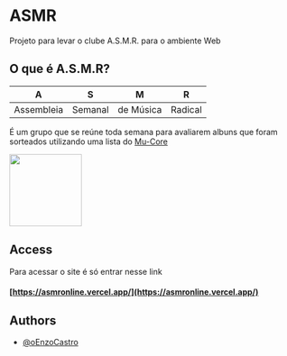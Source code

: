 
# ASMR

Projeto para levar o clube A.S.M.R. para o ambiente Web
## O que é A.S.M.R?

|A|S|M|R|
|:---:|:---:|:---:|:---:|
|Assembleia|Semanal|de Música|Radical|

É um grupo que se reúne toda semana para avaliarem albuns que foram sorteados utilizando uma lista do [Mu-Core](https://i.imgur.com/zjqIAOG.jpeg)

<img src="https://i.imgur.com/zjqIAOG.jpeg" width="128"/>

## Access

Para acessar o site é só entrar nesse link

#### [https://asmronline.vercel.app/](https://asmronline.vercel.app/)


## Authors

- [@oEnzoCastro](https://www.github.com/oEnzoCastro)

